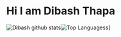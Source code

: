 # Hi I am Dibash Thapa


![Dibash github stats](https://github-readme-stats.vercel.app/api?username=dibashthapa&show_icons=true&theme=radical)![Top Languagess](https://github-readme-stats.vercel.app/api/top-langs/?username=dibashthapa&langs_count=8&theme=radical)]
